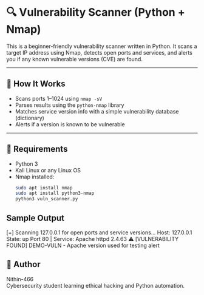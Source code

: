 # 🔍 Vulnerability Scanner (Python + Nmap)

This is a beginner-friendly vulnerability scanner written in Python. It scans a target IP address using Nmap, detects open ports and services, and alerts you if any known vulnerable versions (CVE) are found.

---

## 🚀 How It Works

- Scans ports 1–1024 using `nmap -sV`
- Parses results using the `python-nmap` library
- Matches service version info with a simple vulnerability database (dictionary)
- Alerts if a version is known to be vulnerable

---

## 🧰 Requirements

- Python 3
- Kali Linux or any Linux OS
- Nmap installed:
  ```bash
  sudo apt install nmap
  sudo apt install python3-nmap
  python3 vuln_scanner.py
  
## Sample Output

[+] Scanning 127.0.0.1 for open ports and service versions...
Host: 127.0.0.1
State: up
Port 80 | Service: Apache httpd 2.4.63
⚠️  [VULNERABILITY FOUND] DEMO-VULN - Apache version used for testing alert

## 👤 Author

Nithin-466  
Cybersecurity student learning ethical hacking and Python automation.



  


